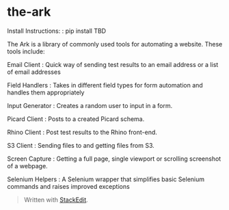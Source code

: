the-ark
===================

Install Instructions:
: pip install TBD

The Ark is a library of commonly used tools for automating a website.  These tools include:

Email Client
: Quick way of sending test results to an email address or a list of email addresses

Field Handlers
: Takes in different field types for form automation and handles them appropriately

Input Generator
: Creates a random user to input in a form.

Picard Client
: Posts to a created Picard schema.

Rhino Client
: Post test results to the Rhino front-end.

S3 Client
: Sending files to and getting files from S3.

Screen Capture
: Getting a full page, single viewport or scrolling screenshot of a webpage.

Selenium Helpers
: A Selenium wrapper that simplifies basic Selenium commands and raises improved exceptions

> Written with [StackEdit](https://stackedit.io/).